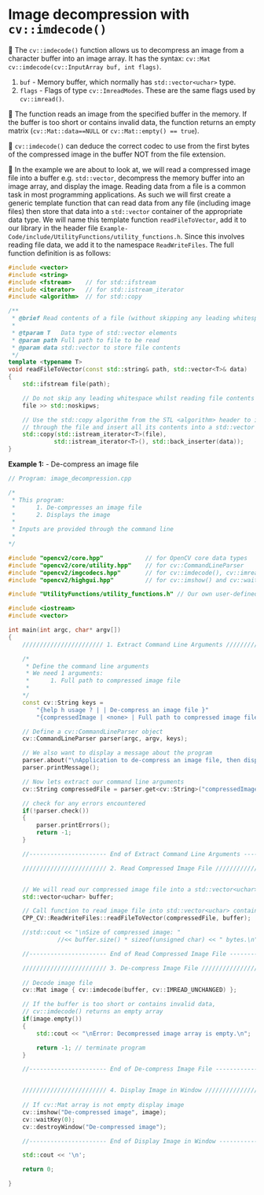 # Image decompression with `cv::imdecode()`

:notebook_with_decorative_cover: The `cv::imdecode()` function allows us to decompress an image from a character buffer into an image array. It has the syntax: `cv::Mat cv::imdecode(cv::InputArray buf, int flags)`.

1. `buf` - Memory buffer, which normally has `std::vector<uchar>` type.
2. `flags` - Flags of type `cv::ImreadModes`. These are the same flags used by `cv::imread()`.

:notebook_with_decorative_cover: The function reads an image from the specified buffer in the memory. If the buffer is too short or contains invalid data, the function returns an empty matrix (`cv::Mat::data==NULL` or `cv::Mat::empty() == true`).

:notebook_with_decorative_cover: `cv::imdecode()` can deduce the correct codec to use from the first bytes of the compressed image in the buffer NOT from the file extension.

:notebook_with_decorative_cover: In the example we are about to look at, we will read a compressed image file into a buffer e.g. `std::vector`, decompress the memory buffer into an image array, and display the image. Reading data from a file is a common task in most programming applications. As such we will first create a generic template function that can read data from any file (including image files) then store that data into a `std::vector` container of the appropriate data type. We will name this template function `readFileToVector`, add it to our library in the header file `Example-Code/include/UtilityFunctions/utility_functions.h`. Since this involves reading file data, we add it to the namespace `ReadWriteFiles`. The full function definition is as follows:

```c++
#include <vector>
#include <string>
#include <fstream>    // for std::ifstream
#include <iterator>   // for std::istream_iterator
#include <algorithm>  // for std::copy

/**
 * @brief Read contents of a file (without skipping any leading whitespace) into a std::vector
 * 
 * @tparam T   Data type of std::vector elements
 * @param path Full path to file to be read
 * @param data std::vector to store file contents
 */
template <typename T>
void readFileToVector(const std::string& path, std::vector<T>& data)
{
    std::ifstream file(path);

    // Do not skip any leading whitespace whilst reading file contents
    file >> std::noskipws; 

    // Use the std::copy algorithm from the STL <algorithm> header to iterate 
    // through the file and insert all its contents into a std::vector
    std::copy(std::istream_iterator<T>(file), 
             std::istream_iterator<T>(), std::back_inserter(data));
}
```

**Example 1:** - De-compress an image file

```c++
// Program: image_decompression.cpp

/*
 * This program: 
 *      1. De-compresses an image file
 *      2. Displays the image
 * 
 * Inputs are provided through the command line
 * 
*/

#include "opencv2/core.hpp"            // for OpenCV core data types
#include "opencv2/core/utility.hpp"    // for cv::CommandLineParser
#include "opencv2/imgcodecs.hpp"       // for cv::imdecode(), cv::imread() 
#include "opencv2/highgui.hpp"         // for cv::imshow() and cv::waitKey()

#include "UtilityFunctions/utility_functions.h" // Our own user-defined functions

#include <iostream>
#include <vector>

int main(int argc, char* argv[])
{
    /////////////////////// 1. Extract Command Line Arguments //////////////////////

    /*
     * Define the command line arguments 
     * We need 1 arguments:
     *      1. Full path to compressed image file 
     * 
    */
    const cv::String keys = 
        "{help h usage ? | | De-compress an image file }"
        "{compressedImage | <none> | Full path to compressed image file }";

    // Define a cv::CommandLineParser object
    cv::CommandLineParser parser(argc, argv, keys);

    // We also want to display a message about the program
    parser.about("\nApplication to de-compress an image file, then display it in a window.\n");
    parser.printMessage();

    // Now lets extract our command line arguments
    cv::String compressedFile = parser.get<cv::String>("compressedImage");

    // check for any errors encountered 
    if(!parser.check())
    {
        parser.printErrors();
        return -1;
    }

    //---------------------- End of Extract Command Line Arguments -------------------//

    //////////////////////// 2. Read Compressed Image File ////////////////////////////


    // We will read our compressed image file into a std::vector<uchar>
    std::vector<uchar> buffer;

    // Call function to read image file into std::vector<uchar> container
    CPP_CV::ReadWriteFiles::readFileToVector(compressedFile, buffer);

    //std::cout << "\nSize of compressed image: " 
              //<< buffer.size() * sizeof(unsigned char) << " bytes.\n";

    //---------------------- End of Read Compressed Image File -------------------//

    //////////////////////// 3. De-compress Image File ////////////////////////////
        
    // Decode image file
    cv::Mat image { cv::imdecode(buffer, cv::IMREAD_UNCHANGED) };

    // If the buffer is too short or contains invalid data, 
    // cv::imdecode() returns an empty array
    if(image.empty())
    {
        std::cout << "\nError: Decompressed image array is empty.\n";

        return -1; // terminate program
    }

    //---------------------- End of De-compress Image File -------------------//


    //////////////////////// 4. Display Image in Window ////////////////////////////
    
    // If cv::Mat array is not empty display image
    cv::imshow("De-compressed image", image);
    cv::waitKey(0);
    cv::destroyWindow("De-compressed image");

    //---------------------- End of Display Image in Window -------------------//

    std::cout << '\n';

    return 0;

}
```




